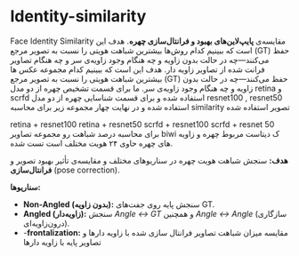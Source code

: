 # Identity-similarity
Face Identity Similarity
مقایسه‌ی **پایپ‌لاین‌های بهبود و فرانتال‌سازی چهره**. هدف این است که ببینیم کدام روش‌ها بیشترین شباهت هویتی را نسبت به تصویر مرجع (GT) حفظ می‌کنند—چه در حالت بدون زاویه و چه هنگام وجود زاویه‌ی سر و چه هنگام تصاویر فرانت شده از تصاویر زاویه دار.
هدف این است که ببینیم کدام مجموعه عکس ها بیشترین شباهت هویتی را نسبت به تصویر مرجع (GT) حفظ می‌کنند—چه در حالت بدون زاویه و چه هنگام وجود زاویه‌ی سر. 
ما برای قسمت تشخیص چهره از دو مدل retina و scrfd استفاده شده و برای قسمت شناسایی چهره از دو مدل resnet100 , resnet50 استفاده شده و در نهایت چهار مجموعه زیر برای محاسبه similarity تصویر استفاده شده

retina + resnet100
retina + resnet50
scrfd + resnet100
scrfd + resnet 50 
برای محاسبه درصد شباهت رو مجموعه تصاویر biwi ک دیتاست مربوط چهره و زاویه های چهره حاوی ۲۴ هویت مختلف است تست شده.

**هدف:** سنجش شباهت هویت چهره در سناریوهای مختلف و مقایسه‌ی تأثیر بهبود تصویر و **فرانتال‌سازی** (pose correction).


 **سناریوها:**
  - **Non‑Angled (بدون زاویه):** سنجش پایه روی جفت‌های GT.
  - **Angled (زاویه‌دار):** سنجش *Angle ↔ GT* و همچنین *Angle ↔ Angle* (سازگاری درون‌زاویه‌ای).
  - -**frontalization:** مقایسه میزان شباهت تصاویر فرانتال سازی شده با زاویه دارها و تصاویر پایه با زاویه دارها
